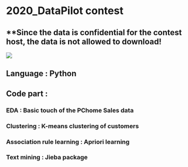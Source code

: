 # 2020_DataPilot contest
## **Since the data is confidential for the contest host, the data is not allowed to download!
![](https://imgur.com/UBXoSos)
## Language : Python

## Code part :
### EDA : Basic touch of the PChome Sales data
### Clustering : K-means clustering of customers
### Association rule learning : Apriori learning
### Text mining : Jieba package
